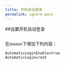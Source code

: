 ```yaml
---
title: 开机自动登录
permalink: ignore-pass
---
```

##设置开机自动登录
```vim /etc/gdm/custom.conf
```
在`daemon`下增加下列内容：
```
AutomaticLoginEnable=true
AutomaticLogin=root
```
